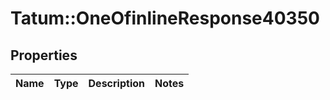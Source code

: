 # Tatum::OneOfinlineResponse40350

## Properties
Name | Type | Description | Notes
------------ | ------------- | ------------- | -------------

